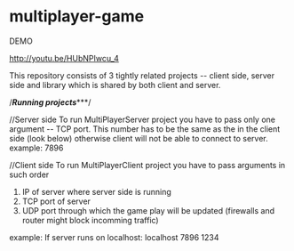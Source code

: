 multiplayer-game
================
DEMO

http://youtu.be/HUbNPIwcu_4

This repository consists of 3 tightly related projects -- client side, server side and library 
which is shared by both client and server. 


/*********Running projects************/

//Server side
To run MultiPlayerServer project you have to pass only one argument -- TCP port. This number has to be
the same as the in the client side (look below) otherwise client will not be able to connect to server.
example:
7896

//Client side
To run MultiPlayerClient project you have to pass arguments in such order
1. IP of server where server side is running
2. TCP port of server
3. UDP port through which the game play will be updated (firewalls and router might block incomming traffic)

example:
If server runs on localhost:
localhost 7896 1234 




